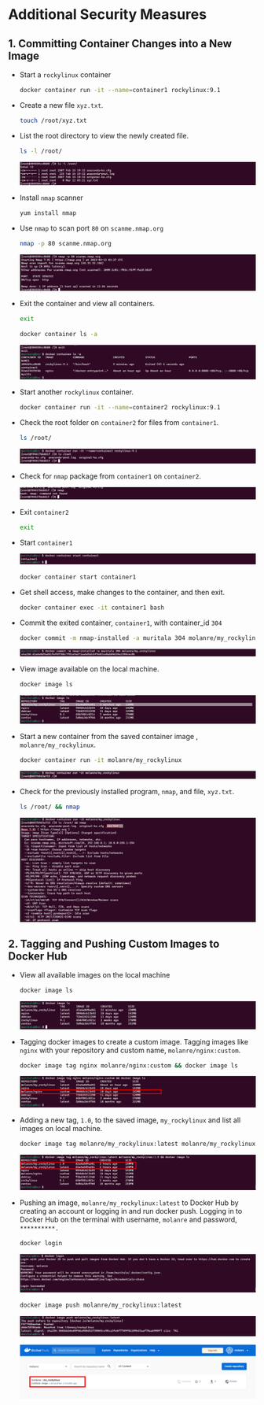 # Additional Security Measures

## 1. Committing Container Changes into a New Image

- Start a `rockylinux` container
    
    ```bash
    docker container run -it --name=container1 rockylinux:9.1
    ```
    
- Create a new file `xyz.txt`.
    
    ```bash
    touch /root/xyz.txt
    ```
    
- List the root directory to view the newly created file.
    
    ```bash
    ls -l /root/
    ```
    
    ![Untitled](assets/images/modifying-a-container/Untitled.png)
    
- Install `nmap` scanner
    
    ```bash
    yum install nmap
    ```
    
- Use `nmap` to scan port `80` on `scanme.nmap.org`
    
    ```bash
    nmap -p 80 scanme.nmap.org
    ```
    
    ![Untitled](assets/images/modifying-a-container/Untitled%201.png)
    
- Exit the container and view all containers.
    
    ```bash
    exit
    ```
    
    ```bash
    docker container ls -a
    ```
    
    ![Untitled](assets/images/modifying-a-container/Untitled%202.png)
    
- Start another `rockylinux` container.
    
    ```bash
    docker container run -it --name=container2 rockylinux:9.1
    ```
    
- Check the root folder on `container2` for files from `container1`.
    
    ```bash
    ls /root/
    ```
    
    ![Untitled](assets/images/modifying-a-container/Untitled%203.png)
    
- Check for `nmap` package from `container1` on `container2`.
    
    ![Untitled](assets/images/modifying-a-container/Untitled%204.png)
    
- Exit `container2`
    
    ```bash
    exit
    ```
    
- Start  `container1`
    
    ![Untitled](assets/images/modifying-a-container/Untitled%205.png)
    
    ```bash
    docker container start container1
    ```
    
- Get shell access, make changes to the container, and then exit.
    
    ```bash
    docker container exec -it container1 bash
    ```
    
- Commit the exited container, `container1`, with container_id `304`
    
    ```bash
    docker commit -m nmap-installed -a muritala 304 molanre/my_rockylinux
    ```
    
    ![Untitled](assets/images/modifying-a-container/Untitled%206.png)
    
- View image available on the local machine.
    
    ```bash
    docker image ls
    ```
    
    ![Untitled](assets/images/modifying-a-container/Untitled%207.png)
    
- Start a new container from the saved container image , `molanre/my_rockylinux`.
    
    ```bash
    docker container run -it molanre/my_rockylinux
    ```
    
    ![Untitled](assets/images/modifying-a-container/Untitled%208.png)
    
- Check for the previously installed program, `nmap`, and file, `xyz.txt`.
    
    ```bash
    ls /root/ && nmap
    ```
    
    ![Untitled](assets/images/modifying-a-container/Untitled%209.png)
    

## 2. Tagging and Pushing Custom Images to Docker Hub

- View all available images on the local machine
    
    ```bash
    docker image ls
    ```
    
    ![Untitled](assets/images/modifying-a-container/Untitled%2010.png)
    
- Tagging docker images to create a custom image. Tagging images like `nginx` with your repository and custom name, `molanre/nginx:custom`.
    
    ```bash
    docker image tag nginx molanre/nginx:custom && docker image ls
    ```
    
    ![Untitled](assets/images/modifying-a-container/Untitled%2011.png)
    
- Adding a new tag, `1.0`, to the saved image, `my_rockylinux` and list all images on local machine.
    
    ```bash
    docker image tag molanre/my_rockylinux:latest molanre/my_rockylinux:1.0 && docker image ls
    ```
    
    ![Untitled](assets/images/modifying-a-container/Untitled%2012.png)
    
- Pushing an image, `molanre/my_rockylinux:latest` to Docker Hub by creating an account or logging in and run docker push. Logging in to Docker Hub on the terminal with username, `molanre` and password, `**********.`
    
    ```bash
    docker login
    ```
    
    ![Untitled](assets/images/modifying-a-container/Untitled%2013.png)
    
    ```bash
    docker image push molanre/my_rockylinux:latest
    ```
    
    ![Untitled](assets/images/modifying-a-container/Untitled%2014.png)
    
    ![Untitled](assets/images/modifying-a-container/Untitled%2015.png)
